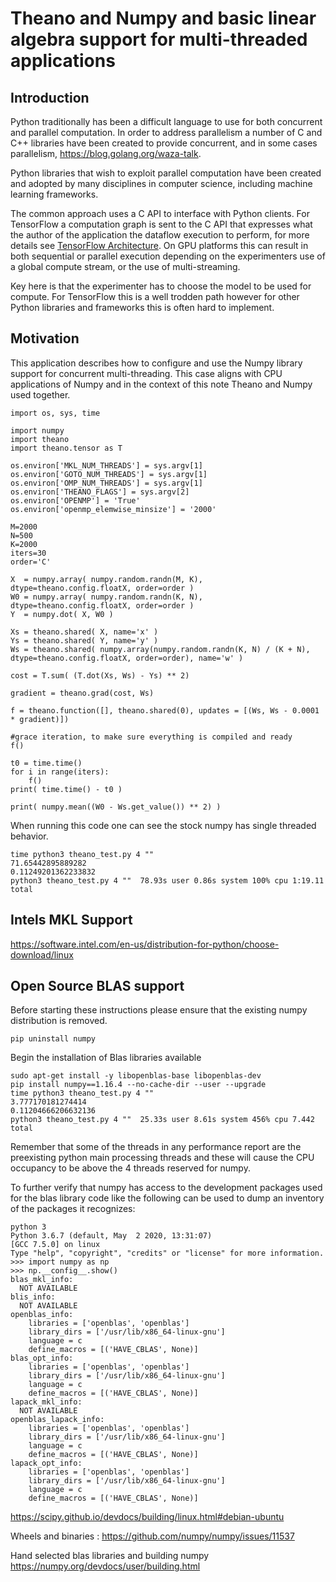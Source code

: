 # Theano and Numpy and basic linear algebra support for multi-threaded applications

## Introduction

Python traditionally has been a difficult language to use for both concurrent and parallel computation.  In order to address parallelism a number of C and C++ libraries have been created to provide concurrent, and in some cases parallelism, https://blog.golang.org/waza-talk.

Python libraries that wish to exploit parallel computation have been created and adopted by many disciplines in computer science, including machine learning frameworks.

The common approach uses a C API to interface with Python clients.  For TensorFlow a computation graph is sent to the C API that expresses what the author of the application the dataflow execution to perform, for more details see [TensorFlow Architecture](https://github.com/tensorflow/docs/blob/master/site/en/r1/guide/extend/architecture.md).  On GPU platforms this can result in both sequential or parallel execution depending on the experimenters use of a global compute stream, or the use of multi-streaming.

Key here is that the experimenter has to choose the model to be used for compute.  For TensorFlow this is a well trodden path however for other Python libraries and frameworks this is often hard to implement.

## Motivation

This application describes how to configure and use the Numpy library support for concurrent multi-threading.  This case aligns with CPU applications of Numpy and in the context of this note Theano and Numpy used together.

```
import os, sys, time

import numpy
import theano
import theano.tensor as T

os.environ['MKL_NUM_THREADS'] = sys.argv[1]
os.environ['GOTO_NUM_THREADS'] = sys.argv[1]
os.environ['OMP_NUM_THREADS'] = sys.argv[1]
os.environ['THEANO_FLAGS'] = sys.argv[2]
os.environ['OPENMP'] = 'True'
os.environ['openmp_elemwise_minsize'] = '2000'

M=2000
N=500
K=2000
iters=30
order='C'

X  = numpy.array( numpy.random.randn(M, K), dtype=theano.config.floatX, order=order )
W0 = numpy.array( numpy.random.randn(K, N), dtype=theano.config.floatX, order=order )
Y  = numpy.dot( X, W0 )

Xs = theano.shared( X, name='x' )
Ys = theano.shared( Y, name='y' )
Ws = theano.shared( numpy.array(numpy.random.randn(K, N) / (K + N), dtype=theano.config.floatX, order=order), name='w' )

cost = T.sum( (T.dot(Xs, Ws) - Ys) ** 2)

gradient = theano.grad(cost, Ws)

f = theano.function([], theano.shared(0), updates = [(Ws, Ws - 0.0001 * gradient)])

#grace iteration, to make sure everything is compiled and ready
f()

t0 = time.time()
for i in range(iters):
    f()
print( time.time() - t0 )

print( numpy.mean((W0 - Ws.get_value()) ** 2) )
```

When running this code one can see the stock numpy has single threaded behavior.

```
time python3 theano_test.py 4 ""
71.65442895889282
0.11249201362233832
python3 theano_test.py 4 ""  78.93s user 0.86s system 100% cpu 1:19.11 total
```

## Intels MKL Support

https://software.intel.com/en-us/distribution-for-python/choose-download/linux

## Open Source BLAS support

Before starting these instructions please ensure that the existing numpy distribution is removed.

```
pip uninstall numpy
```

Begin the installation of Blas libraries available

```
sudo apt-get install -y libopenblas-base libopenblas-dev
pip install numpy==1.16.4 --no-cache-dir --user --upgrade
time python3 theano_test.py 4 ""
3.777170181274414
0.11204666206632136
python3 theano_test.py 4 ""  25.33s user 8.61s system 456% cpu 7.442 total
```

Remember that some of the threads in any performance report are the preexisting python main processing threads and these will cause the CPU occupancy to be above the 4 threads reserved for numpy.

To further verify that numpy has access to the development packages used for the blas library code like the following can be used to dump an inventory of the packages it recognizes:

```
python 3
Python 3.6.7 (default, May  2 2020, 13:31:07)
[GCC 7.5.0] on linux
Type "help", "copyright", "credits" or "license" for more information.
>>> import numpy as np
>>> np.__config__.show()
blas_mkl_info:
  NOT AVAILABLE
blis_info:
  NOT AVAILABLE
openblas_info:
    libraries = ['openblas', 'openblas']
    library_dirs = ['/usr/lib/x86_64-linux-gnu']
    language = c
    define_macros = [('HAVE_CBLAS', None)]
blas_opt_info:
    libraries = ['openblas', 'openblas']
    library_dirs = ['/usr/lib/x86_64-linux-gnu']
    language = c
    define_macros = [('HAVE_CBLAS', None)]
lapack_mkl_info:
  NOT AVAILABLE
openblas_lapack_info:
    libraries = ['openblas', 'openblas']
    library_dirs = ['/usr/lib/x86_64-linux-gnu']
    language = c
    define_macros = [('HAVE_CBLAS', None)]
lapack_opt_info:
    libraries = ['openblas', 'openblas']
    library_dirs = ['/usr/lib/x86_64-linux-gnu']
    language = c
    define_macros = [('HAVE_CBLAS', None)]

```

https://scipy.github.io/devdocs/building/linux.html#debian-ubuntu

Wheels and binaries : https://github.com/numpy/numpy/issues/11537

Hand selected blas libraries and building numpy https://numpy.org/devdocs/user/building.html

